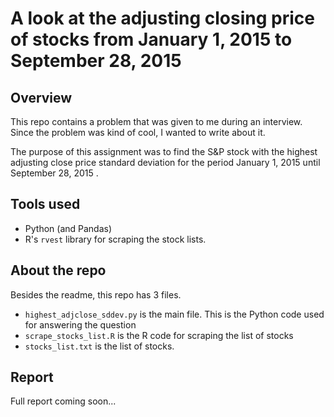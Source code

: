 # A look at the adjusting closing price of stocks from January 1, 2015 to September 28, 2015

## Overview

This repo contains a problem that was given to me during an interview. Since the problem was kind of cool, I wanted to write about it.

The purpose of this assignment was to find the S&P stock with the highest adjusting close price standard deviation for the period January 1, 2015 until September 28, 2015 .


## Tools used

* Python (and Pandas)
* R's `rvest` library for scraping the stock lists.


## About the repo

Besides the readme, this repo has 3 files. 

* `highest_adjclose_sddev.py` is the main file. This is the Python code used for answering the question
* `scrape_stocks_list.R` is the R code for scraping the list of stocks
* `stocks_list.txt` is the list of stocks.


## Report

Full report coming soon...
